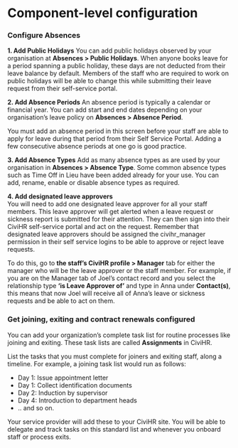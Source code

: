 Component-level configuration 
==========

### Configure Absences

**1. Add Public Holidays**
You can add public holidays observed by your organisation at **Absences > Public Holidays**. When anyone books leave for a period spanning a public holiday, these days are not deducted from their leave balance by default. Members of the staff who are required to work on public holidays will be able to change this while submitting their leave request from their self-service portal. 

**2. Add Absence Periods**
An absence period is typically a calendar or financial year. You can add start and end dates depending on your organisation’s leave policy on **Absences > Absence Period**.

You must add an absence period in this screen before your staff are able to apply for leave during that period from their Self Service Portal. Adding a few consecutive absence periods at one go is good practice. 

**3. Add Absence Types**
Add as many absence types as are used by your organisation in **Absences > Absence Type**. Some common absence types such as Time Off in Lieu have been added already for your use. You can add, rename, enable or disable absence types as required. 

**4. Add designated leave approvers**  
You will need to add one designated leave approver for all your staff members. This leave approver will get alerted when a leave request or sickness report is submitted for their attention. They can then sign into their CiviHR self-service portal and act on the request. Remember that designated leave approvers should be assigned the civihr_manager permission in their self service logins to be able to approve or reject leave requests.

To do this, go to **the staff’s CiviHR profile > Manager** tab for either the manager who will be the leave approver or the staff member. For example, if you are on the Manager tab of Joel’s contact record and you select the relationship type **‘is Leave Approver of’** and type in Anna under **Contact(s)**, this means that now Joel will receive all of Anna’s leave or sickness requests and be able to act on them. 

### Get joining, exiting and contract renewals configured

You can add your organization’s complete task list for routine processes like joining and exiting. These task lists are called **Assignments** in CiviHR.

List the tasks that you must complete for joiners and exiting staff, along a timeline. For example, a joining task list would run as follows:
-   Day 1: Issue appointment letter 
-   Day 1: Collect identification documents
-   Day 2: Induction by supervisor
-   Day 4: Introduction to department heads 
-   .. and so on. 

Your service provider will add these to your CiviHR site. You will be able to delegate and track tasks on this standard list and whenever you onboard staff or process exits.
